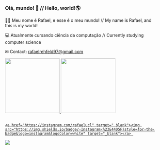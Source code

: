 ### Olá, mundo! 👋 // Hello, world!🌎
🧑🏻 Meu nome é Rafael, e esse é o meu mundo! //
    My name is Rafael, and this is my world!

💻 Atualmente cursando ciência da computação // Currently studying computer science

✉ Contact: rafaelrehfeld97@gmail.com

 <div>
  <a href="https://github.com/rehfeld13">
  <img height="180em" src="https://github-readme-stats.vercel.app/api?username=rehfeld13i&show_icons=true&theme=dracula&include_all_commits=true&count_private=true"/>
  <img height="180em" src="https://github-readme-stats.vercel.app/api/top-langs/?username=rehfeld13&layout=compact&langs_count=7&theme=dracula"/>
</div>
  
  ##
 
<div> 
 
    <a href="https://instagram.com/rafaelucl" target="_blank"><img src="https://img.shields.io/badge/-Instagram-%23E4405F?style=for-the-badge&logo=instagram&logoColor=white" target="_blank"></a> 
  <a href = "mailto:rafaelrehfeld97@gmail.com"><img src="https://img.shields.io/badge/-Gmail-%23333?style=for-the-badge&logo=gmail&logoColor=white" target="_blank"></a>
 
</div>
  
<!--
**rehfeld13/rehfeld13** is a ✨ _special_ ✨ repository because its `README.md` (this file) appears on your GitHub profile.

Here are some ideas to get you started:

- 🔭 I’m currently working on ...
- 🌱 I’m currently learning ...
- 👯 I’m looking to collaborate on ...
- 🤔 I’m looking for help with ...
- 💬 Ask me about ...
- 📫 How to reach me: ...
- 😄 Pronouns: ...
- ⚡ Fun fact: ...
-->
